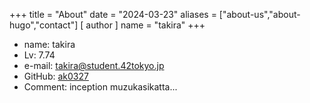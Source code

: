 +++
title = "About"
date = "2024-03-23"
aliases = ["about-us","about-hugo","contact"]
[ author ]
  name = "takira"
+++

* name: takira
* Lv: 7.74
* e-mail: [takira@student.42tokyo.jp](takira@student.42tokyo.jp)
* GitHub: [ak0327](https://github.com/ak0327)
* Comment: inception muzukasikatta...
